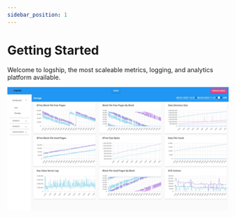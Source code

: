```yaml
---
sidebar_position: 1
---
```


# Getting Started

Welcome to logship, the most scaleable metrics, logging, and analytics platform available.

![Screenshot](../static/img/screenshots/2022-08-03/logship_charts.jpeg)